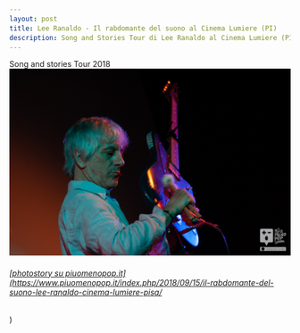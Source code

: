 ```yaml
---
layout: post
title: Lee Ranaldo - Il rabdomante del suono al Cinema Lumiere (PI)
description: Song and Stories Tour di Lee Ranaldo al Cinema Lumiere (PI)
---
```

Song and stories Tour 2018
<a href="https://www.piuomenopop.it/index.php/2018/09/15/il-rabdomante-del-suono-lee-ranaldo-cinema-lumiere-pisa/" >
<img alt="ranaldo-lumiere-landing" src="/assets/media/images/posts/ranaldo-lumiere.jpg" class="posts-main-img">
###### [photostory su piuomenopop.it](https://www.piuomenopop.it/index.php/2018/09/15/il-rabdomante-del-suono-lee-ranaldo-cinema-lumiere-pisa/
)
